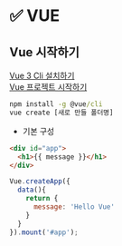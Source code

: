 # ✅ VUE
## Vue 시작하기 
[Vue 3 Cli 설치하기](https://v3.ko.vuejs.org/guide/installation.html#cli)  
[Vue 프로젝트 시작하기](https://cli.vuejs.org/guide/creating-a-project.html#using-the-gui)
```cmd
npm install -g @vue/cli
vue create [새로 만들 폴더명]
```

* 기본 구성
```html
<div id="app">
  <h1>{{ message }}</h1>
</div>
```
```js
Vue.createApp({
  data(){
    return {
      message: 'Hello Vue'
    }
  }
}).mount('#app');
```
